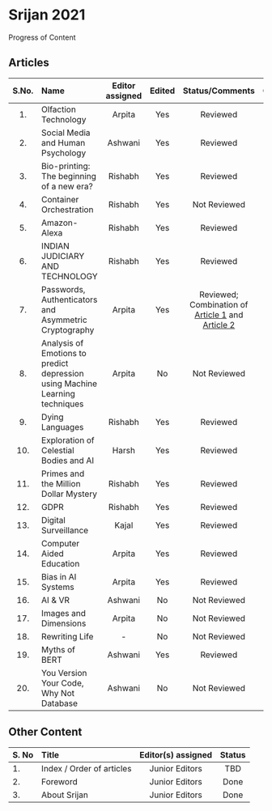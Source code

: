 # Srijan 2021
Progress of Content


## Articles

S.No.   |         Name            | Editor assigned   | Edited | Status/Comments   | Conclusion 
:------:|:----------------------- |:-----------------:|:------:|:-----------------:|:------------:
|1. | Olfaction Technology  | Arpita | Yes | Reviewed | Yes |
|2. | Social Media and Human Psychology | Ashwani | Yes  | Reviewed | Yes |
|3. | Bio-printing: The beginning of a new era? | Rishabh | Yes | Reviewed | Yes |
|4. | Container Orchestration | Rishabh | Yes | Not Reviewed | Yes |
|5. | Amazon-Alexa | Rishabh | Yes | Reviewed | Yes  |
|6. | INDIAN JUDICIARY AND TECHNOLOGY | Rishabh | Yes | Reviewed | Yes |
|7. | Passwords, Authenticators and Asymmetric Cryptography | Arpita | Yes | Reviewed; Combination of [Article 1](https://github.com/RishPoria/Srijan-2021/blob/1b40884a2640003075242fa250f45e7f2661903a/articles/Original/Certificate-Based%20authentication%20and%20asymmetric%20cryptography.edited.docx) and [Article 2](https://github.com/RishPoria/Srijan-2021/blob/1b40884a2640003075242fa250f45e7f2661903a/articles/Original/MovingFromPasswordsToAuthenticators.pdf) | Yes |
|8. | Analysis of Emotions to predict depression using Machine Learning techniques | Arpita | No | Not Reviewed | No |
|9. | Dying Languages | Rishabh | Yes | Reviewed | Yes |
|10. | Exploration of Celestial Bodies and AI | Harsh | Yes | Reviewed | Yes |
|11. | Primes and the Million Dollar Mystery | Rishabh | Yes | Reviewed | Yes |
|12. | GDPR | Rishabh | Yes | Reviewed | Yes |
|13. | Digital Surveillance  | Kajal | Yes | Reviewed | Yes |
|14. | Computer Aided Education | Arpita | Yes | Reviewed | Yes|
|15. | Bias in AI Systems | Arpita | Yes | Reviewed | Yes |
|16. | AI & VR | Ashwani | No | Not Reviewed | No |
|17. | Images and Dimensions | Arpita | No | Not Reviewed | No |
|18. | Rewriting Life | - | No | Not Reviewed | No |
|19. | Myths of BERT | Ashwani | Yes | Reviewed | Yes |
|20. | You Version Your Code, Why Not Database | Ashwani | No | Not Reviewed |  |


## Other Content
S. No	| Title	|Editor(s) assigned	|Status |
------|:------|:-----------------:|:------:
|1. | Index / Order of articles |	Junior Editors	| TBD |
|2. |	Foreword	| Junior Editors	| Done |
|3. |	About Srijan	| Junior Editors	| Done |
